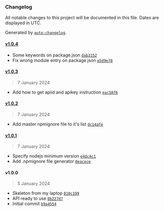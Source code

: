 ### Changelog

All notable changes to this project will be documented in this file. Dates are displayed in UTC.

Generated by [`auto-changelog`](https://github.com/CookPete/auto-changelog).

#### [v1.0.4](https://githubkb737/kucingbasah737/node-myipms-api-client/compare/v1.0.3...v1.0.4)

- Some keywords on package.json [`dab3152`](https://githubkb737/kucingbasah737/node-myipms-api-client/commit/dab31529ed2d9b9555691c0e23495d63785cfbc0)
- Fix wrong module entry on package.json [`e5d9e78`](https://githubkb737/kucingbasah737/node-myipms-api-client/commit/e5d9e789607f8fc5dadda8927485ae4f87c31091)

#### [v1.0.3](https://githubkb737/kucingbasah737/node-myipms-api-client/compare/v1.0.2...v1.0.3)

> 7 January 2024

- Add how to get apiid and apikey instruction [`eac58f6`](https://githubkb737/kucingbasah737/node-myipms-api-client/commit/eac58f6c3fa67d4b6c71d8e847fca36be7402a57)

#### [v1.0.2](https://githubkb737/kucingbasah737/node-myipms-api-client/compare/v1.0.1...v1.0.2)

> 7 January 2024

- Add master npmignore file to it's list [`dc14afe`](https://githubkb737/kucingbasah737/node-myipms-api-client/commit/dc14afe41a4af8185df9e5f82b3f949dec3f3505)

#### [v1.0.1](https://githubkb737/kucingbasah737/node-myipms-api-client/compare/v1.0.0...v1.0.1)

> 7 January 2024

- Specify nodejs minimum version [`e4dc4c1`](https://githubkb737/kucingbasah737/node-myipms-api-client/commit/e4dc4c10872d29235498545235159bf5fe8f5bbf)
- Add .npmignore file generator [`0eacece`](https://githubkb737/kucingbasah737/node-myipms-api-client/commit/0eacece49508ded26ae9406717a7ae327af2a349)

#### v1.0.0

> 5 January 2024

- Skeleton from my laptop [`010c199`](https://githubkb737/kucingbasah737/node-myipms-api-client/commit/010c1999262c0fbf6382c1c12ccc5bc263b9cde4)
- API ready to use [`8b227d7`](https://githubkb737/kucingbasah737/node-myipms-api-client/commit/8b227d756e928892af8c5e2d3b9908aca4d493e7)
- Initial commit [`b9a4554`](https://githubkb737/kucingbasah737/node-myipms-api-client/commit/b9a45543cfd01a3c12096d0a962ed0336bee7bc8)
